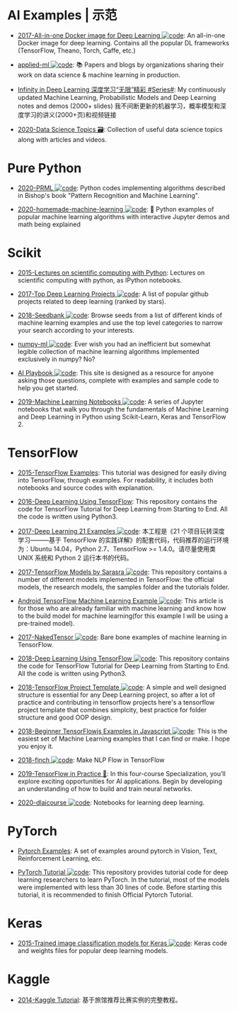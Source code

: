# AI Examples | 示范

- [2017-All-in-one Docker image for Deep Learning ![code](https://martrix-usa.oss-accelerate.aliyuncs.com/logo/code.svg)](https://github.com/saiprashanths/dl-docker): An all-in-one Docker image for deep learning. Contains all the popular DL frameworks (TensorFlow, Theano, Torch, Caffe, etc.)

- [applied-ml ![code](https://martrix-usa.oss-accelerate.aliyuncs.com/logo/code.svg)](https://github.com/eugeneyan/applied-ml): 📚 Papers and blogs by organizations sharing their work on data science & machine learning in production.

- [Infinity in Deep Learning 深度学习“无限”精彩 #Series#](https://github.com/roboticcam/machine-learning-notes): My continuously updated Machine Learning, Probabilistic Models and Deep Learning notes and demos (2000+ slides) 我不间断更新的机器学习，概率模型和深度学习的讲义(2000+页)和视频链接

- [2020-Data Science Topics 🗃️](https://github.com/khuyentran1401/Data-science): Collection of useful data science topics along with articles and videos.

# Pure Python

- [2020-PRML ![code](https://martrix-usa.oss-accelerate.aliyuncs.com/logo/code.svg)](https://github.com/ctgk/PRML): Python codes implementing algorithms described in Bishop's book "Pattern Recognition and Machine Learning".

- [2020-homemade-machine-learning ![code](https://martrix-usa.oss-accelerate.aliyuncs.com/logo/code.svg)](https://github.com/trekhleb/homemade-machine-learning): 🤖 Python examples of popular machine learning algorithms with interactive Jupyter demos and math being explained

# Scikit

- [2015-Lectures on scientific computing with Python](https://github.com/jrjohansson/scientific-python-lectures): Lectures on scientific computing with python, as IPython notebooks.

- [2017-Top Deep Learning Projects ![code](https://martrix-usa.oss-accelerate.aliyuncs.com/logo/code.svg)](https://github.com/aymericdamien/TopDeepLearning): A list of popular github projects related to deep learning (ranked by stars).

- [2018-Seedbank ![code](https://martrix-usa.oss-accelerate.aliyuncs.com/logo/code.svg)](https://research.google.com/seedbank/guide/tutorial): Browse seeds from a list of different kinds of machine learning examples and use the top level categories to narrow your search according to your interests.

- [numpy-ml ![code](https://martrix-usa.oss-accelerate.aliyuncs.com/logo/code.svg)](https://github.com/ddbourgin/numpy-ml): Ever wish you had an inefficient but somewhat legible collection of machine learning algorithms implemented exclusively in numpy? No?

- [AI Playbook ![code](https://martrix-usa.oss-accelerate.aliyuncs.com/logo/code.svg)](http://aiplaybook.a16z.com/): This site is designed as a resource for anyone asking those questions, complete with examples and sample code to help you get started.

- [2019-Machine Learning Notebooks ![code](https://martrix-usa.oss-accelerate.aliyuncs.com/logo/code.svg)](https://github.com/ageron/handson-ml3): A series of Jupyter notebooks that walk you through the fundamentals of Machine Learning and Deep Learning in Python using Scikit-Learn, Keras and TensorFlow 2.

# TensorFlow

- [2015-TensorFlow Examples](https://github.com/aymericdamien/TensorFlow-Examples): This tutorial was designed for easily diving into TensorFlow, through examples. For readability, it includes both notebooks and source codes with explanation.

- [2016-Deep Learning Using TensorFlow](https://github.com/anujdutt9/TensorFlow-DeepLearning): This repository contains the code for TensorFlow Tutorial for Deep Learning from Starting to End. All the code is written using Python3.

- [2017-Deep Learning 21 Examples ![code](https://martrix-usa.oss-accelerate.aliyuncs.com/logo/code.svg)](https://github.com/hzy46/Deep-Learning-21-Examples): 本工程是《21 个项目玩转深度学习———基于 TensorFlow 的实践详解》的配套代码，代码推荐的运行环境为：Ubuntu 14.04，Python 2.7、TensorFlow >= 1.4.0。请尽量使用类 UNIX 系统和 Python 2 运行本书的代码。

- [2017-TensorFlow Models by Sarasra ![code](https://martrix-usa.oss-accelerate.aliyuncs.com/logo/code.svg)](https://github.com/Sarasra/models): This repository contains a number of different models implemented in TensorFlow: the official models, the research models, the samples folder and the tutorials folder.

- [Android TensorFlow Machine Learning Example ![code](https://martrix-usa.oss-accelerate.aliyuncs.com/logo/code.svg)](http://6me.us/GbWFKx): This article is for those who are already familiar with machine learning and know how to the build model for machine learning(for this example I will be using a pre-trained model).

- [2017-NakedTensor ![code](https://martrix-usa.oss-accelerate.aliyuncs.com/logo/code.svg)](https://github.com/jostmey/NakedTensor): Bare bone examples of machine learning in TensorFlow.

- [2018-Deep Learning Using TensorFlow ![code](https://martrix-usa.oss-accelerate.aliyuncs.com/logo/code.svg)](https://github.com/anujdutt9/TensorFlow-DeepLearning): This repository contains the code for TensorFlow Tutorial for Deep Learning from Starting to End. All the code is written using Python3.

- [2018-TensorFlow Project Template ![code](https://martrix-usa.oss-accelerate.aliyuncs.com/logo/code.svg)](https://github.com/Mrgemy95/TensorFlow-Project-Template): A simple and well designed structure is essential for any Deep Learning project, so after a lot of practice and contributing in tensorflow projects here's a tensorflow project template that combines simplcity, best practice for folder structure and good OOP design.

- [2018-Beginner TensorFlowjs Examples in Javascript ![code](https://martrix-usa.oss-accelerate.aliyuncs.com/logo/code.svg)](https://hpssjellis.github.io/beginner-tensorflowjs-examples-in-javascript/): This is the easiest set of Machine Learning examples that I can find or make. I hope you enjoy it.

- [2018-finch ![code](https://martrix-usa.oss-accelerate.aliyuncs.com/logo/code.svg)](https://github.com/zhedongzheng/finch): Make NLP Flow in TensorFlow

- [2019-TensorFlow in Practice 🎥](https://www.coursera.org/specializations/tensorflow-in-practice): In this four-course Specialization, you’ll explore exciting opportunities for AI applications. Begin by developing an understanding of how to build and train neural networks.

- [2020-dlaicourse ![code](https://martrix-usa.oss-accelerate.aliyuncs.com/logo/code.svg)](https://github.com/lmoroney/dlaicourse): Notebooks for learning deep learning.

# PyTorch

- [Pytorch Examples](https://github.com/pytorch/examples): A set of examples around pytorch in Vision, Text, Reinforcement Learning, etc.

- [PyTorch Tutorial ![code](https://martrix-usa.oss-accelerate.aliyuncs.com/logo/code.svg)](https://github.com/yunjey/pytorch-tutorial): This repository provides tutorial code for deep learning researchers to learn PyTorch. In the tutorial, most of the models were implemented with less than 30 lines of code. Before starting this tutorial, it is recommended to finish Official Pytorch Tutorial.

# Keras

- [2015-Trained image classification models for Keras ![code](https://martrix-usa.oss-accelerate.aliyuncs.com/logo/code.svg)](https://github.com/fchollet/deep-learning-models): Keras code and weights files for popular deep learning models.

# Kaggle

- [2014-Kaggle Tutorial](https://www.dataquest.io/blog/kaggle-tutorial/): 基于旅馆推荐比赛实例的完整教程。
